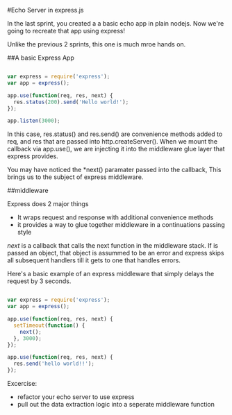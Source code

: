 #Echo Server in express.js

In the last sprint, you created a a basic echo app in
plain nodejs. Now we're going to recreate that app using 
express!

Unlike the previous 2 sprints, this one is much mroe hands on.

##A basic Express App

```javascript

var express = require('express');
var app = express();

app.use(function(req, res, next) {
  res.status(200).send('Hello world!');
});

app.listen(3000);

```

In this case, res.status() and res.send() are convenience methods
added to req, and res that are passed into http.createServer().
When we mount the callback via app.use(), we are injecting it into
the middleware glue layer that express provides.

You may have noticed the *next() paramater passed into the callback, This brings
us to the subject of express middleware.

##middleware

Express does 2 major things

* It wraps request and response with additional convenience methods
* it provides a way to glue together middleware in a continuations passing style

*next* is a callback that calls the next function in the middleware stack.
If is passed an object, that object is assummed to be an error and express
skips all subsequent handlers till it gets to one that handles errors.

Here's a basic example of an express middleware that simply delays the request 
by 3 seconds.

```javascript

var express = require('express');
var app = express();

app.use(function(req, res, next) {
  setTimeout(function() {
    next();
  }, 3000);
});

app.use(function(req, res, next) {
  res.send('hello world!!');
});

```

Excercise:
* refactor your echo server to use express
* pull out the data extraction logic into a seperate middleware function





